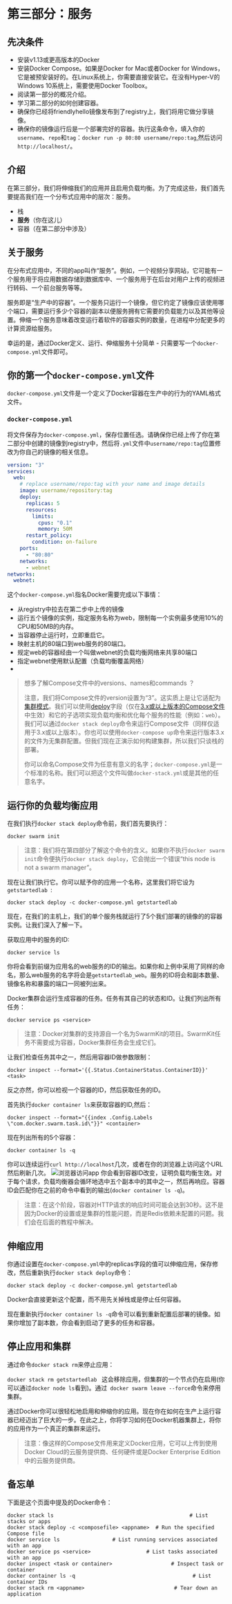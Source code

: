 # 第三部分：服务

## 先决条件
- 安装v1.13或更高版本的Docker
- 安装Docker Compose。如果是Docker for Mac或者Docker for Windows，它是被预安装好的。在Linux系统上，你需要直接安装它。在没有Hyper-V的Windows 10系统上，需要使用Docker Toolbox。
- 阅读第一部分的概况介绍。
- 学习第二部分的如何创建容器。
- 确保你已经将friendlyhello镜像发布到了registry上，我们将用它做分享镜像。
- 确保你的镜像运行后是一个部署完好的容器。执行这条命令，填入你的`username`、`repo`和`tag`：`docker run -p 80:80 username/repo:tag`,然后访问`http://localhost/`。

## 介绍
在第三部分，我们将伸缩我们的应用并且启用负载均衡。为了完成这些，我们首先要提高我们在一个分布式应用中的层次：服务。

- 栈
- **服务**（你在这儿）
- 容器（在第二部分中涉及）

## 关于服务
在分布式应用中，不同的app叫作“服务”。例如，一个视频分享网站，它可能有一个服务用于将应用数据存储到数据库中、一个服务用于在后台对用户上传的视频进行转码、一个前台服务等等。

服务即是“生产中的容器”。一个服务只运行一个镜像，但它约定了镜像应该使用哪个端口，需要运行多少个容器的副本以便服务拥有它需要的负载能力以及其他等设置。伸缩一个服务意味着改变运行着软件的容器实例的数量，在进程中分配更多的计算资源给服务。

幸运的是，通过Docker定义、运行、伸缩服务十分简单 - 只需要写一个```docker-compose.yml```文件即可。

## 你的第一个```docker-compose.yml```文件

```docker-compose.yml```文件是一个定义了Docker容器在生产中的行为的YAML格式文件。

### ```docker-compose.yml```

将文件保存为```docker-compose.yml```，保存位置任选。请确保你已经上传了你在第二部分中创建的镜像到registry中，然后将```.yml```文件中```username/repo:tag```位置修改为你自己的镜像的相关信息。

```yaml
version: "3"
services:
  web:
    # replace username/repo:tag with your name and image details
    image: username/repository:tag
    deploy:
      replicas: 5
      resources:
        limits:
          cpus: "0.1"
          memory: 50M
      restart_policy:
        condition: on-failure
    ports:
      - "80:80"
    networks:
      - webnet
networks:
  webnet:
```

这个```docker-compose.yml```指名Docker需要完成以下事情：

- 从registry中拉去在第二步中上传的镜像
- 运行五个镜像的实例，指定服务名称为web，限制每一个实例最多使用10%的CPU和50MB的内存。
- 当容器停止运行时，立即重启它。
- 映射主机的80端口到web服务的80端口。
- 规定web的容器经由一个叫做webnet的负载均衡网络来共享80端口
- 指定webnet使用默认配置（负载均衡覆盖网络）
- 

> 想多了解Compose文件中的versions、names和commands ？
> 
> 注意，我们将Compose文件的version设置为“3”。这实质上是让它适配为[集群模式](https://docs.docker.com/engine/swarm/)。我们可以使用[deploy](https://docs.docker.com/compose/compose-file/#deploy)字段（仅在[3.x或以上版本的Compose文件](https://docs.docker.com/compose/compose-file/)中生效）和它的子选项实现负载均衡和优化每个服务的性能（例如：```web```）。我们可以通过```docker stack deploy```命令来运行Compose文件（同样仅适用于3.x或以上版本）。你也可以使用```docker-compose up```命令来运行版本3.x的文件为无集群配置。但我们现在正演示如何构建集群，所以我们只谈栈的部署。
> 
> 你可以命名Compose文件为任意有意义的名字；```docker-compose.yml```是一个标准的名称。我们可以把这个文件叫做```docker-stack.yml```或是其他的任意名字。

## 运行你的负载均衡应用

在我们执行```docker stack deploy```命令前，我们首先要执行：

```docker swarm init```

> 注意：我们将在第四部分了解这个命令的含义。如果你不执行```docker swarm init```命令便执行```docker stack deploy```，它会抛出一个错误“this node is not a swarm manager”。

现在让我们执行它。你可以赋予你的应用一个名称，这里我们将它设为```getstartedlab ```:

```
docker stack deploy -c docker-compose.yml getstartedlab
```
现在，在我们的主机上，我们的单个服务栈就运行了5个我们部署的镜像的的容器实例。让我们深入了解一下。

获取应用中的服务的ID:

```docker service ls```

你将会看到前缀为应用名的web服务的ID的输出。如果你和上例中采用了同样的命名，那么web服务的名字将会是```getstartedlab_web```。服务的ID将会和副本数量、镜像名称和暴露的端口一同被列出来。

Docker集群会运行生成容器的任务。任务有其自己的状态和ID。让我们列出所有任务：

```docker service ps <service>```

> 注意：Docker对集群的支持源自一个名为SwarmKit的项目。SwarmKit任务不需要成为容器，Docker集群任务会生成它们。

让我们检查任务其中之一，然后用容器ID做参数限制：

```
docker inspect --format='{{.Status.ContainerStatus.ContainerID}}' <task>
```
反之亦然，你可以检视一个容器的ID，然后获取任务的ID。

首先执行```docker container ls```来获取容器的ID,然后：

```
docker inspect --format="{{index .Config.Labels \"com.docker.swarm.task.id\"}}" <container>
```
现在列出所有的5个容器：

```
docker container ls -q
```
你可以连续运行```curl http://localhost```几次，或者在你的浏览器上访问这个URL然后刷新几次。
![浏览器访问app](images/app-in-browser.png) 
你会看到容器ID改变，证明负载均衡生效。对于每个请求，负载均衡器会循环地选中五个副本中的其中之一，然后再响应。容器ID会匹配你在之前的命令中看到的输出(```docker container ls -q```)。

> 注意：在这个阶段，容器对HTTP请求的响应时间可能会达到30秒。这不是因为Docker的设置或是集群的性能问题，而是Redis依赖未配置的问题。我们会在后面的教程中解决。

## 伸缩应用
你通过设置在```docker-compose.yml```中的replicas字段的值可以伸缩应用，保存修改，然后重新执行```docker stack deploy```命令：

```
docker stack deploy -c docker-compose.yml getstartedlab
```
Docker会直接更新这个配置，而不用先关掉栈或是停止任何容器。

现在重新执行```docker container ls -q```命令可以看到重新配置后部署的镜像。如果你增加了副本数，你会看到启动了更多的任务和容器。

## 停止应用和集群
通过命令```docker stack rm```来停止应用：

```docker stack rm getstartedlab ```
这会移除应用，但集群的一个节点仍在启用(你可以通过```docker node ls```看到)。通过``` docker swarm leave --force```命令来停用集群。

通过Docker你可以很轻松地启用和伸缩你的应用。现在你在如何在生产上运行容器已经迈出了巨大的一步。在此之上，你将学习如何在Docker机器集群上，将你的应用作为一个真正的集群来运行。
> 注意：像这样的Compose文件用来定义Docker应用，它可以上传到使用Docker Cloud的云服务提供商、任何硬件或是Docker Enterprise Edition中的云服务提供商。

## 备忘单
下面是这个页面中提及的Docker命令：

```
docker stack ls                                            # List stacks or apps
docker stack deploy -c <composefile> <appname>  # Run the specified Compose file
docker service ls                 # List running services associated with an app
docker service ps <service>                  # List tasks associated with an app
docker inspect <task or container>                   # Inspect task or container
docker container ls -q                                      # List container IDs
docker stack rm <appname>                             # Tear down an application
```